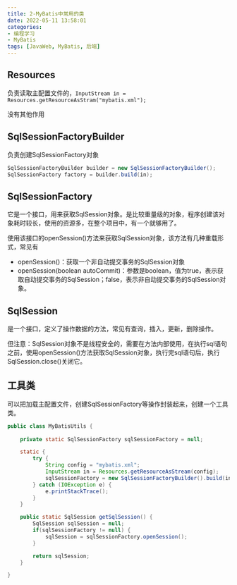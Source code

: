 ```yaml
---
title: 2-MyBatis中常用的类
date: 2022-05-11 13:58:01
categories: 
- 编程学习
- MyBatis
tags: [JavaWeb, MyBatis, 后端]
---
```




## Resources

负责读取主配置文件的，`InputStream in = Resources.getResourceAsStram("mybatis.xml");`

没有其他作用

## SqlSessionFactoryBuilder

负责创建SqlSessionFactory对象

```java
SqlSessionFactoryBuilder builder = new SqlSessionFactoryBuilder();
SqlSessionFactory factory = builder.build(in);
```



## SqlSessionFactory

它是一个接口，用来获取SqlSession对象。是比较重量级的对象，程序创建该对象耗时较长，使用的资源多，在整个项目中，有一个就够用了。

使用该接口的openSession()方法来获取SqlSession对象，该方法有几种重载形式，常见有

- openSession()：获取一个非自动提交事务的SqlSession对象
- openSession(boolean autoCommit)：参数是boolean，值为true，表示获取自动提交事务的SqlSession；false，表示非自动提交事务的SqlSession对象。



## SqlSession

是一个接口，定义了操作数据的方法，常见有查询，插入，更新，删除操作。

但注意：SqlSession对象不是线程安全的，需要在方法内部使用，在执行sql语句之前，使用openSession()方法获取SqlSession对象，执行完sql语句后，执行SqlSession.close()关闭它。



## 工具类

可以把加载主配置文件，创建SqlSessionFactory等操作封装起来，创建一个工具类。

```java
public class MyBatisUtils {
    
    private static SqlSessionFactory sqlSessionFactory = null;

    static {
        try {
            String config = "mybatis.xml";
            InputStream in = Resources.getResourceAsStream(config);
            sqlSessionFactory = new SqlSessionFactoryBuilder().build(in);
        } catch (IOException e) {
            e.printStackTrace();
        }
    }

    public static SqlSession getSqlSession() {
        SqlSession sqlSession = null;
        if(sqlSessionFactory != null) {
            sqlSession = sqlSessionFactory.openSession();
        }

        return sqlSession;
    }

}
```



